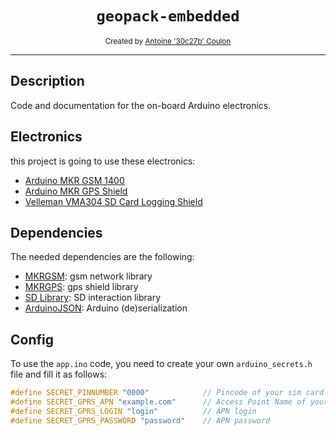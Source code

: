 <h1 align="center"><code>geopack-embedded</code></h1>

<div align="center">
	<sub>
	Created by <a href="https://30c27b.com/">Antoine '30c27b' Coulon</a>
	</sub>
</div>
</div>

---

## Description

Code and documentation for the on-board Arduino electronics.

## Electronics

this project is going to use these electronics:

* [Arduino MKR GSM 1400](https://store.arduino.cc/arduino-mkr-gsm-1400-1415)
* [Arduino MKR GPS Shield](https://store.arduino.cc/arduino-mkr-gps-shield)
* [Velleman VMA304 SD Card Logging Shield](https://www.velleman.eu/products/view/?id=435522)

## Dependencies

The needed dependencies are the following:

* [MKRGSM](https://www.arduino.cc/en/Reference/MKRGSM): gsm network library
* [MKRGPS](https://www.arduino.cc/en/Reference/ArduinoMKRGPS): gps shield library
* [SD Library](https://www.arduino.cc/en/Reference/SD): SD interaction library
* [ArduinoJSON](https://arduinojson.org/): Arduino (de)serialization

## Config

To use the `app.ino` code, you need to create your own `arduino_secrets.h` file and fill it as follows:
```c
#define SECRET_PINNUMBER "0000"            // Pincode of your sim card
#define SECRET_GPRS_APN "example.com"      // Access Point Name of your sim card provider
#define SECRET_GPRS_LOGIN "login"          // APN login
#define SECRET_GPRS_PASSWORD "password"    // APN password
```